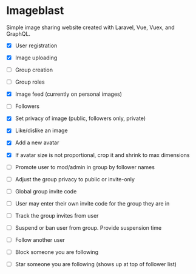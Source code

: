 # Imageblast

Simple image sharing website created with Laravel, Vue, Vuex, and GraphQL.

- [x] User registration
- [x] Image uploading
- [ ] Group creation
- [ ] Group roles
- [x] Image feed (currently on personal images)
- [ ] Followers

- [x] Set privacy of image (public, followers only, private)
- [x] Like/dislike an image
- [x] Add a new avatar
- [x] If avatar size is not proportional, crop it and shrink to max dimensions
- [ ] Promote user to mod/admin in group by follower names
- [ ] Adjust the group privacy to public or invite-only
- [ ] Global group invite code
- [ ] User may enter their own invite code for the group they are in
- [ ] Track the group invites from user
- [ ] Suspend or ban user from group. Provide suspension time
- [ ] Follow another user
- [ ] Block someone you are following
- [ ] Star someone you are following (shows up at top of follower list)
